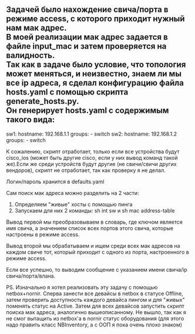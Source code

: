 Задачей было нахождение свича/порта в режиме access, с которого приходит нужный нам мак адрес.
<br>В моей реализации мак адрес задается в файле input_mac и затем проверяется на валидность.
<br>Так как в задаче было условие, что топология может меняться, и неизвестно, знаем ли мы все ip адреса, я сделал конфигурацию файла hosts.yaml с помощью скрипта generate_hosts.py.
<br>Он генерирует hosts.yaml с содержимым такого вида:
---
sw1:
    hostname: 192.168.1.1
    groups:
        - switch
sw2:
    hostname: 192.168.1.2
    groups:
        - switch

К сожалению, скрипт отработает, только если все устройства будут cisco_ios (может быть другие cisco, если у них вывод команд такой же).Если же среди устройств будут другие (не свичи/свичи других вендоров), скрипт не отработает, так как проверку я не делал.

Логин/пароль хранится в defaults.yaml

Сам поиск мак адреса можно разделить на 2 части:
1) Определяем "живые" хосты с помощью пинга
2) Запускаем для них 2 команды: sh int sw и sh mac address-table

Вывод первой мы преобразовываем в словарь, где ключом является имя свича, а значением список всех портов этого свича, которые настроены в режиме access.

Вывод второй мы обрабатываем и ищем среди всех мак адресов на каждом свиче тот, который приходит с одного из порта, настроенного в режиме access.

Если все успешно, то выводим сообщение с указанием имени свича/ip свича/порта/влана.

PS.
Изначально я хотел реализовать эту задачу с помощью netbox+nornir.
Сперва занести все девайсы в netbox в статусе Offline, затем проверить доступность каждого девайса пингом и для "живых" поменять статус на Active.
Затем для всех девайсов запустить скрипт поиска мак адреса, аналогично вышеописанному.
Не вышло, так как я не смог вытащить из netbox'а в nornir статус оборудования (для этого надо править класс NBInventory, а с ООП я пока очень плохо знаком)
